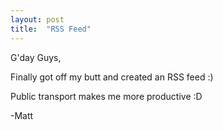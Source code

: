 ```yaml
---
layout: post
title:  "RSS Feed"
---
```


G'day Guys,

Finally got off my butt and created an RSS feed :)

Public transport makes me more productive :D

-Matt